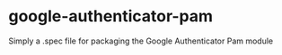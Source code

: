 google-authenticator-pam
========================

Simply a .spec file for packaging the Google Authenticator Pam module
